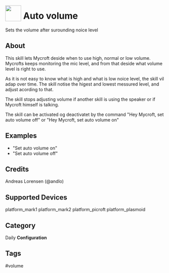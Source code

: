 # <img src='https://rawgithub.com/FortAwesome/Font-Awesome/master/advanced-options/raw-svg/solid/volume-up.svg' card_color='#F66716' width='50' height='50' style='vertical-align:bottom'/> Auto volume
Sets the volume after surounding noice level

## About 
This skill lets Mycroft deside when to use high, normal or low volume. Mycrofts keeps monitoring the mic level, and from that deside what volume level is right to use. 

As it is not easy to know what is high and what is low noice level, the skill vil adap over time. The skill notise the higest and lowest messured level, and adjust acording to that.


The skill stops adjusting volume if another skill is using the speaker or if Mycroft himself is talking. 

The skill can be activated og deactivatet by the command "Hey Mycroft, set auto volume off" or "Hey Mycroft, set auto volume on" 


## Examples 
* "Set auto volume on"
* "Set auto volume off"

## Credits 
Andreas Lorensen (@andlo)

## Supported Devices 
platform_mark1 platform_mark2 platform_picroft platform_plasmoid 

## Category
Daily
**Configuration**

## Tags
#volume

